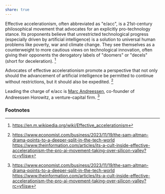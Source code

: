 ```yaml
---
share: true
---
```

Effective accelerationism, often abbreviated as "e/acc", is a 21st-century philosophical movement that advocates for an explicitly pro-technology stance. Its proponents believe that unrestricted technological progress (especially driven by artificial intelligence) is a solution to universal human problems like poverty, war and climate change. They see themselves as a counterweight to more cautious views on technological innovation, often giving their opponents the derogatory labels of "doomers" or "decels" (short for deceleration). [^1]

Advocates of effective accelerationism promote a perspective that not only should the advancement of artificial intelligence be permitted to continue without restrictions, but it should also be expedited. [^2]

Leading the charge of e/acc is [Marc Andreessen](../Marc%20Andreessen.md), co-founder of Andreessen Horowitz, a venture-capital firm. [^2]

### Footnotes

[^1]: https://en.m.wikipedia.org/wiki/Effective_accelerationism
[^2]: https://www.economist.com/business/2023/11/19/the-sam-altman-drama-points-to-a-deeper-split-in-the-tech-world
https://www.theinformation.com/articles/its-a-cult-inside-effective-accelerationism-the-pro-ai-movement-taking-over-silicon-valley?rc=yfiisw